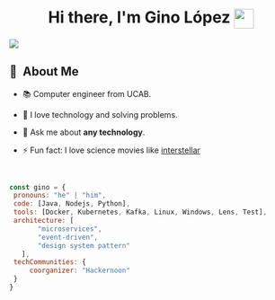 <h1 align="center">
  <b>Hi there, I'm Gino López </b>
  <img src="https://media.giphy.com/media/hvRJCLFzcasrR4ia7z/giphy.gif" width="35" style="vertical-align: middle;">
</h1>

![](https://github.com/halfrost/halfrost/blob/master/icons/header_.png)

<div>

  ## 🧭 &nbsp;About Me

  - 📚 Computer engineer from UCAB.

  - 🌱  I love technology and solving problems.

  - 💬 Ask me about **any technology**.

  - ⚡ Fun fact: I love science movies like <a href="https://es.wikipedia.org/wiki/Interstellar">interstellar</a>

  <br>
  
</div>

 ```javascript
const gino = {
  pronouns: "he" | "him",
  code: [Java, Nodejs, Python],
  tools: [Docker, Kubernetes, Kafka, Linux, Windows, Lens, Test],
  architecture: [
        "microservices",
        "event-driven",
        "design system pattern"
    ],
  techCommunities: {
      coorganizer: "Hackernoon"
  }
}
```
  
